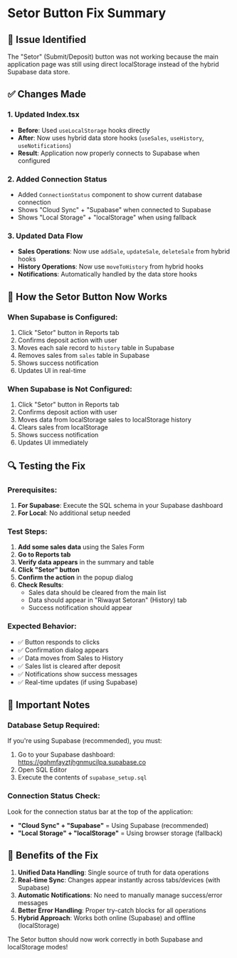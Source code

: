 # Setor Button Fix Summary

## 🔧 Issue Identified
The "Setor" (Submit/Deposit) button was not working because the main application page was still using direct localStorage instead of the hybrid Supabase data store.

## ✅ Changes Made

### 1. Updated Index.tsx
- **Before**: Used `useLocalStorage` hooks directly
- **After**: Now uses hybrid data store hooks (`useSales`, `useHistory`, `useNotifications`)
- **Result**: Application now properly connects to Supabase when configured

### 2. Added Connection Status
- Added `ConnectionStatus` component to show current database connection
- Shows "Cloud Sync" + "Supabase" when connected to Supabase
- Shows "Local Storage" + "localStorage" when using fallback

### 3. Updated Data Flow
- **Sales Operations**: Now use `addSale`, `updateSale`, `deleteSale` from hybrid hooks
- **History Operations**: Now use `moveToHistory` from hybrid hooks
- **Notifications**: Automatically handled by the data store hooks

## 🎯 How the Setor Button Now Works

### When Supabase is Configured:
1. Click "Setor" button in Reports tab
2. Confirms deposit action with user
3. Moves each sale record to `history` table in Supabase
4. Removes sales from `sales` table in Supabase
5. Shows success notification
6. Updates UI in real-time

### When Supabase is Not Configured:
1. Click "Setor" button in Reports tab
2. Confirms deposit action with user
3. Moves data from localStorage sales to localStorage history
4. Clears sales from localStorage
5. Shows success notification
6. Updates UI immediately

## 🔍 Testing the Fix

### Prerequisites:
1. **For Supabase**: Execute the SQL schema in your Supabase dashboard
2. **For Local**: No additional setup needed

### Test Steps:
1. **Add some sales data** using the Sales Form
2. **Go to Reports tab**
3. **Verify data appears** in the summary and table
4. **Click "Setor" button** 
5. **Confirm the action** in the popup dialog
6. **Check Results**:
   - Sales data should be cleared from the main list
   - Data should appear in "Riwayat Setoran" (History) tab
   - Success notification should appear

### Expected Behavior:
- ✅ Button responds to clicks
- ✅ Confirmation dialog appears
- ✅ Data moves from Sales to History
- ✅ Sales list is cleared after deposit
- ✅ Notifications show success messages
- ✅ Real-time updates (if using Supabase)

## 🚨 Important Notes

### Database Setup Required:
If you're using Supabase (recommended), you must:
1. Go to your Supabase dashboard: https://gqhmfayztjhgnmucilpa.supabase.co
2. Open SQL Editor
3. Execute the contents of `supabase_setup.sql`

### Connection Status Check:
Look for the connection status bar at the top of the application:
- **"Cloud Sync" + "Supabase"** = Using Supabase (recommended)
- **"Local Storage" + "localStorage"** = Using browser storage (fallback)

## 🎉 Benefits of the Fix

1. **Unified Data Handling**: Single source of truth for data operations
2. **Real-time Sync**: Changes appear instantly across tabs/devices (with Supabase)
3. **Automatic Notifications**: No need to manually manage success/error messages
4. **Better Error Handling**: Proper try-catch blocks for all operations
5. **Hybrid Approach**: Works both online (Supabase) and offline (localStorage)

The Setor button should now work correctly in both Supabase and localStorage modes!